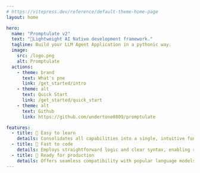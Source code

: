 ```yaml
---
# https://vitepress.dev/reference/default-theme-home-page
layout: home

hero:
  name: "Promptulate v2"
  text: "🚀Lightweight AI Native development framework."
  tagline: Build your LLM Agent Application in a pythonic way.
  image:
    src: /logo.png
    alt: Promptulate
  actions:
    - theme: brand
      text: What's pne
      link: /get_started/intro
    - theme: alt
      text: Quick Start
      link: /get_started/quick_start
    - theme: alt
      text: Github
      link: https://github.com/undertone0809/promptulate

features:
  - title: 📖 Easy to learn
    details: Consolidates all capabilities into a single, intuitive function, making it effortless to grasp and implement complex AI functionalities.
  - title: 🚀 Fast to code
    details: Employs straightforward logic and clear syntax, enabling rapid development and easy comprehension for efficient AI application building.
  - title: 🧰 Ready for production
    details: Offers seamless compatibility with popular language models and provides a comprehensive suite of production-ready components for robust, scalable AI solutions.
---
```


